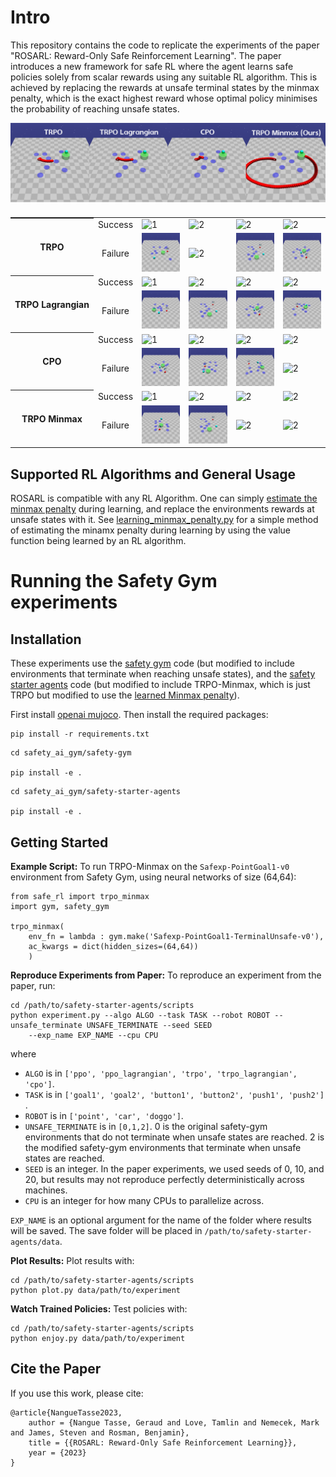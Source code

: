 # Intro

This repository contains the code to replicate the experiments of the paper "ROSARL: Reward-Only Safe Reinforcement Learning". The paper introduces a new framework for safe RL where the agent learns safe policies solely from scalar rewards using any suitable RL algorithm. This is achieved by replacing the rewards at unsafe terminal states by the minmax penalty, which is the exact highest reward whose optimal policy minimises the probability of reaching unsafe states.

![Trajectories from learned policies of baselines vs ours](algorithms_trajectories.png)


<table style="align-items: center;white-space: nowrap;display: flex;flex-direction: column;">
  <tr>
    <th rowspan="2" scope="rowgroup">TRPO</th>
    <td style="text-align:center"> Success </td>
    <td> <img src="safety_ai_gym/videos/point_goal1_terminal_unsafe/trpo_s1_success.gif"  alt="1" width = auto height = auto ></td>
    <td><img src="safety_ai_gym/videos/point_goal1_terminal_unsafe/trpo_s17_success.gif" alt="2" width = auto height = auto></td>
    <td><img src="safety_ai_gym/videos/point_goal1_terminal_unsafe/trpo_s29_success.gif" alt="2" width = auto height = auto></td>
    <td><img src="safety_ai_gym/videos/point_goal1_terminal_unsafe/trpo_s39_success.gif" alt="2" width = auto height = auto></td>
   </tr> 
   <tr>
    <td style="text-align:center"> Failure </td>
    <td> <img src="safety_ai_gym/videos/point_goal1_terminal_unsafe/trpo_s3_failure.gif"  alt="1" width = auto height = auto ></td>
    <td><img src="safety_ai_gym/videos/point_goal1_terminal_unsafe/trpo_s5_failure.gif" alt="2" width = auto height = auto></td>
    <td><img src="safety_ai_gym/videos/point_goal1_terminal_unsafe/trpo_s7_failure.gif" alt="2" width = auto height = auto></td>
    <td><img src="safety_ai_gym/videos/point_goal1_terminal_unsafe/trpo_s9_failure.gif" alt="2" width = auto height = auto></td>
  </tr>
  <tr>
    <th rowspan="2" scope="rowgroup">TRPO Lagrangian</th>
    <td style="text-align:center"> Success </td>
    <td> <img src="safety_ai_gym/videos/point_goal1_terminal_unsafe/trpo_lagrangian_s1_success.gif"  alt="1" width = auto height = auto ></td>
    <td><img src="safety_ai_gym/videos/point_goal1_terminal_unsafe/trpo_lagrangian_s3_success.gif" alt="2" width = auto height = auto></td>
    <td><img src="safety_ai_gym/videos/point_goal1_terminal_unsafe/trpo_lagrangian_s15_success.gif" alt="2" width = auto height = auto></td>
    <td><img src="safety_ai_gym/videos/point_goal1_terminal_unsafe/trpo_lagrangian_s23_success.gif" alt="2" width = auto height = auto></td>
   </tr> 
   <tr>
    <td style="text-align:center"> Failure </td>
    <td> <img src="safety_ai_gym/videos/point_goal1_terminal_unsafe/trpo_lagrangian_s5_failure.gif"  alt="1" width = auto height = auto ></td>
    <td><img src="safety_ai_gym/videos/point_goal1_terminal_unsafe/trpo_lagrangian_s7_failure.gif" alt="2" width = auto height = auto></td>
    <td><img src="safety_ai_gym/videos/point_goal1_terminal_unsafe/trpo_lagrangian_s9_failure.gif" alt="2" width = auto height = auto></td>
    <td><img src="safety_ai_gym/videos/point_goal1_terminal_unsafe/trpo_lagrangian_s11_failure.gif" alt="2" width = auto height = auto></td>
  </tr>
  <tr>
    <th rowspan="2" scope="rowgroup">CPO</th>
    <td style="text-align:center"> Success </td>
    <td> <img src="safety_ai_gym/videos/point_goal1_terminal_unsafe/cpo_s1_success.gif"  alt="1" width = auto height = auto ></td>
    <td><img src="safety_ai_gym/videos/point_goal1_terminal_unsafe/cpo_s3_success.gif" alt="2" width = auto height = auto></td>
    <td><img src="safety_ai_gym/videos/point_goal1_terminal_unsafe/cpo_s5_success.gif" alt="2" width = auto height = auto></td>
    <td><img src="safety_ai_gym/videos/point_goal1_terminal_unsafe/cpo_s7_success.gif" alt="2" width = auto height = auto></td>
   </tr> 
   <tr>
    <td style="text-align:center"> Failure </td>
    <td> <img src="safety_ai_gym/videos/point_goal1_terminal_unsafe/cpo_s9_failure.gif"  alt="1" width = auto height = auto ></td>
    <td><img src="safety_ai_gym/videos/point_goal1_terminal_unsafe/cpo_s25_failure.gif" alt="2" width = auto height = auto></td>
    <td><img src="safety_ai_gym/videos/point_goal1_terminal_unsafe/cpo_s33_failure.gif" alt="2" width = auto height = auto></td>
    <td><img src="safety_ai_gym/videos/point_goal1_terminal_unsafe/cpo_s35_failure.gif" alt="2" width = auto height = auto></td>
  </tr>
  <tr>
    <th rowspan="2" scope="rowgroup">TRPO Minmax</th>
    <td style="text-align:center"> Success </td>
    <td> <img src="safety_ai_gym/videos/point_goal1_terminal_unsafe/trpo_minmax_s3_success.gif"  alt="1" width = auto height = auto ></td>
    <td><img src="safety_ai_gym/videos/point_goal1_terminal_unsafe/trpo_minmax_s5_success.gif" alt="2" width = auto height = auto></td>
    <td><img src="safety_ai_gym/videos/point_goal1_terminal_unsafe/trpo_minmax_s9_success.gif" alt="2" width = auto height = auto></td>
    <td><img src="safety_ai_gym/videos/point_goal1_terminal_unsafe/trpo_minmax_s13_success.gif" alt="2" width = auto height = auto></td>
   </tr> 
   <tr>
    <td style="text-align:center"> Failure </td>
    <td> <img src="safety_ai_gym/videos/point_goal1_terminal_unsafe/trpo_minmax_s1_failure.gif"  alt="1" width = auto height = auto ></td>
    <td><img src="safety_ai_gym/videos/point_goal1_terminal_unsafe/trpo_minmax_s7_failure.gif" alt="2" width = auto height = auto></td>
    <td><img src="safety_ai_gym/videos/point_goal1_terminal_unsafe/trpo_minmax_s11_failure.gif" alt="2" width = auto height = auto></td>
    <td><img src="safety_ai_gym/videos/point_goal1_terminal_unsafe/trpo_minmax_s25_failure.gif" alt="2" width = auto height = auto></td>
  </tr>
</table>

## Supported RL Algorithms and General Usage

ROSARL is compatible with any RL Algorithm. One can simply [estimate the minmax penalty](learning_minmax_penalty.py) during learning, and replace the environments rewards at unsafe states with it. See [learning_minmax_penalty.py](learning_minmax_penalty.py) for a simple method of estimating the minamx penalty during learning by using the value function being learned by an RL algorithm. 

# Running the Safety Gym experiments

## Installation
These experiments use the [safety gym]([safety_ai_gym/safety-gym](https://github.com/openai/safety-gym)) code (but modified to include environments that terminate when reaching unsafe states), and the [safety starter agents]([safety_ai_gym/safety-starter-agents](https://github.com/openai/safety-starter-agents)) code (but modified to include TRPO-Minmax, which is just TRPO but modified to use the [learned Minmax penalty](learning_minmax_penalty.py)).   

First install [openai mujoco](https://github.com/openai/mujoco-py). Then install the required packages:

```
pip install -r requirements.txt
```

```
cd safety_ai_gym/safety-gym

pip install -e .
```

```
cd safety_ai_gym/safety-starter-agents

pip install -e .
```

## Getting Started

**Example Script:** To run TRPO-Minmax on the `Safexp-PointGoal1-v0` environment from Safety Gym, using neural networks of size (64,64):

```
from safe_rl import trpo_minmax
import gym, safety_gym

trpo_minmax(
	env_fn = lambda : gym.make('Safexp-PointGoal1-TerminalUnsafe-v0'),
	ac_kwargs = dict(hidden_sizes=(64,64))
	)

```


**Reproduce Experiments from Paper:** To reproduce an experiment from the paper, run:

```
cd /path/to/safety-starter-agents/scripts
python experiment.py --algo ALGO --task TASK --robot ROBOT --unsafe_terminate UNSAFE_TERMINATE --seed SEED 
	--exp_name EXP_NAME --cpu CPU
```

where 

* `ALGO` is in `['ppo', 'ppo_lagrangian', 'trpo', 'trpo_lagrangian', 'cpo']`.
* `TASK` is in `['goal1', 'goal2', 'button1', 'button2', 'push1', 'push2']` .
* `ROBOT` is in `['point', 'car', 'doggo']`.
* `UNSAFE_TERMINATE` is in `[0,1,2]`. 0 is the original safety-gym environments that do not terminate when unsafe states are reached. 2 is the modified safety-gym environments that terminate when unsafe states are reached.
* `SEED` is an integer. In the paper experiments, we used seeds of 0, 10, and 20, but results may not reproduce perfectly deterministically across machines.
* `CPU` is an integer for how many CPUs to parallelize across.

`EXP_NAME` is an optional argument for the name of the folder where results will be saved. The save folder will be placed in `/path/to/safety-starter-agents/data`. 


**Plot Results:** Plot results with:

```
cd /path/to/safety-starter-agents/scripts
python plot.py data/path/to/experiment
```

**Watch Trained Policies:** Test policies with:

```
cd /path/to/safety-starter-agents/scripts
python enjoy.py data/path/to/experiment
```

## Cite the Paper

If you use this work, please cite:

```
@article{NangueTasse2023,
    author = {Nangue Tasse, Geraud and Love, Tamlin and Nemecek, Mark and James, Steven and Rosman, Benjamin},
    title = {{ROSARL: Reward-Only Safe Reinforcement Learning}},
    year = {2023}
}
```
